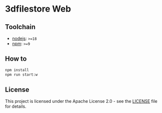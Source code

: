 # 3dfilestore Web

## Toolchain

- [nodejs](https://nodejs.org): `>=18`
- [npm](https://www.npmjs.com): `>=9`

## How to

```sh
npm install
npm run start:w
```

## License

This project is licensed under the Apache License 2.0 - see the [LICENSE](https://gitlab.com/3dverse/corp/challenges/3dfilestore-web/-/blob/main/LICENSE) file for details.
